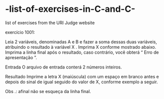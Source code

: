 # -list-of-exercises-in-C-and-C-
 list of exercises from the URI Judge website

exercício 1001:

Leia 2 variáveis, denominadas A e B e fazer a soma dessas duas variáveis, atribuindo o resultado à variável X . Imprima X conforme mostrado abaixo. Imprima a linha final após o resultado, caso contrário, você obterá “ Erro de apresentação ”.

Entrada
O arquivo de entrada conterá 2 números inteiros.

Resultado
Imprime a letra X (maiúscula) com um espaço em branco antes e depois do sinal de igual seguido do valor de X, conforme exemplo a seguir.

Obs .: afinal não se esqueça da linha final.
